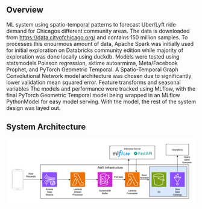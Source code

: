 ## Overview
ML system using spatio-temporal patterns to forecast Uber/Lyft ride demand for Chicagos different community areas. The data is downloaded from https://data.cityofchicago.org/ and contains 150 million samples. To processes this enourmous amount of data,
Apache Spark was initially used for initial exploration on Databricks community edition while majority of exploration was done locally using duckdb. Models were tested using statsmodels Poisson regression, sktime autoarmima, Meta/Facebook Prophet, and PyTorch Geometric Temporal. A Spatio-Temporal Graph Convolutional Network model architecture was chosen due to significantly lower validation mean squared error.
Feature transforms and seasonal variables The models and performance were tracked using MLflow, with the final PyTorch Geometric Temporal model being wrapped in an MLflow PythonModel for easy model serving. With the model, the rest of the system design was layed out.

## System Architecture 
<img src="images/systemarchitechure.png" width="800"/>
